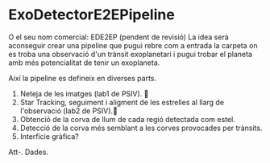 # ExoDetectorE2EPipeline
O el seu nom comercial: EDE2EP (pendent de revisió)
La idea serà aconseguir crear una pipeline que pugui rebre com a entrada la carpeta on es troba una observació d'un trànsit exoplanetari i pugui trobar el planeta amb més potencialitat de tenir un exoplaneta.

Així la pipeline es defineix en diverses parts.
  1. Neteja de les imatges (lab1 de PSIV). 🤩
  2. Star Tracking, seguiment i aligment de les estrelles al llarg de l'observació (lab2 de PSIV).🤩
  3. Obtenció de la corva de llum de cada regió detectada com estel. 
  4. Detecció de la corva més semblant a les corves provocades per trànsits.
  5. Interfície gràfica? 
 
 Att-. Dades.
